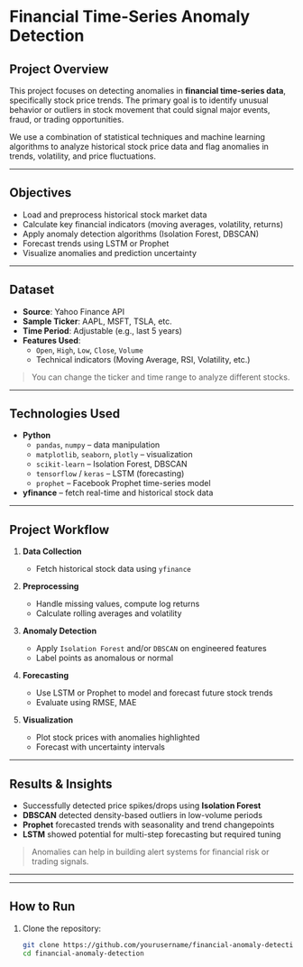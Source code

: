 #  Financial Time-Series Anomaly Detection

##  Project Overview

This project focuses on detecting anomalies in **financial time-series data**, specifically stock price trends. The primary goal is to identify unusual behavior or outliers in stock movement that could signal major events, fraud, or trading opportunities.

We use a combination of statistical techniques and machine learning algorithms to analyze historical stock price data and flag anomalies in trends, volatility, and price fluctuations.

---

##  Objectives

- Load and preprocess historical stock market data
- Calculate key financial indicators (moving averages, volatility, returns)
- Apply anomaly detection algorithms (Isolation Forest, DBSCAN)
- Forecast trends using LSTM or Prophet
- Visualize anomalies and prediction uncertainty

---

##  Dataset

- **Source**: Yahoo Finance API
- **Sample Ticker**: AAPL, MSFT, TSLA, etc.
- **Time Period**: Adjustable (e.g., last 5 years)
- **Features Used**:
  - `Open`, `High`, `Low`, `Close`, `Volume`
  - Technical indicators (Moving Average, RSI, Volatility, etc.)

> You can change the ticker and time range to analyze different stocks.

---

##  Technologies Used

- **Python**
  - `pandas`, `numpy` – data manipulation
  - `matplotlib`, `seaborn`, `plotly` – visualization
  - `scikit-learn` – Isolation Forest, DBSCAN
  - `tensorflow` / `keras` – LSTM (forecasting)
  - `prophet` – Facebook Prophet time-series model
- **yfinance** – fetch real-time and historical stock data

---

##  Project Workflow

1. **Data Collection**
   - Fetch historical stock data using `yfinance`

2. **Preprocessing**
   - Handle missing values, compute log returns
   - Calculate rolling averages and volatility

3. **Anomaly Detection**
   - Apply `Isolation Forest` and/or `DBSCAN` on engineered features
   - Label points as anomalous or normal

4. **Forecasting**
   - Use LSTM or Prophet to model and forecast future stock trends
   - Evaluate using RMSE, MAE

5. **Visualization**
   - Plot stock prices with anomalies highlighted
   - Forecast with uncertainty intervals

---

##  Results & Insights

- Successfully detected price spikes/drops using **Isolation Forest**
- **DBSCAN** detected density-based outliers in low-volume periods
- **Prophet** forecasted trends with seasonality and trend changepoints
- **LSTM** showed potential for multi-step forecasting but required tuning

> Anomalies can help in building alert systems for financial risk or trading signals.

---

---

##  How to Run

1. Clone the repository:
   ```bash
   git clone https://github.com/yourusername/financial-anomaly-detection.git
   cd financial-anomaly-detection
